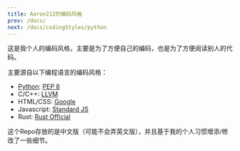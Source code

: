 ```yaml
---
title: Aaron212的编码风格
prev: /docs/
next: /docs/codingStyles/python
---
```


这是我个人的编码风格，主要是为了方便自己的编码，也是为了方便阅读别人的代码。

主要源自以下编程语言的编码风格：

- [Python](python): [PEP 8](https://peps.python.org/pep-0008/)
- C/C++: [LLVM](https://llvm.org/docs/CodingStandards.html)
- HTML/CSS: [Google](https://google.github.io/styleguide/htmlcssguide.html)
- Javascript: [Standard JS](https://standardjs.com/readme-zhcn)
- Rust: [Rust Official](https://doc.rust-lang.org/nightly/style-guide/)

这个Repo存放的是中文版（可能不会弄英文版），并且基于我的个人习惯增添/修改了一些细节。
